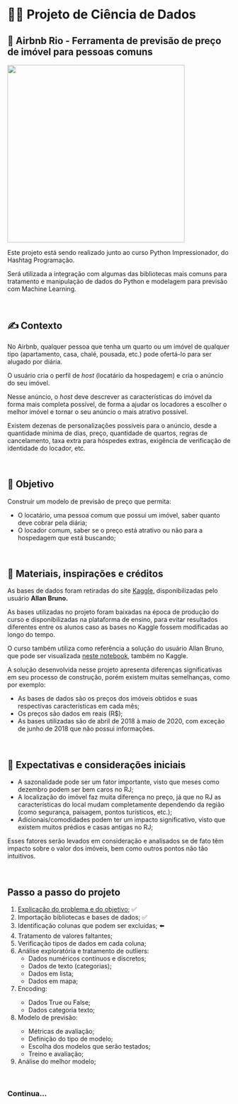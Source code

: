 <h1>👨‍💻 Projeto de Ciência de Dados</h1>
<h2>🏨 Airbnb Rio - Ferramenta de previsão de preço de imóvel para pessoas comuns</h2>
<img src="https://external-content.duckduckgo.com/iu/?u=https%3A%2F%2Flogodownload.org%2Fwp-content%2Fuploads%2F2016%2F10%2Fairbnb-logo-10.png&f=1&nofb=1" align="center" width="400px">
<p>Este projeto está sendo realizado junto ao curso Python Impressionador, do Hashtag Programação.</p>
<p>Será utilizada a integração com algumas das bibliotecas mais comuns para tratamento e manipulação de dados do Python e modelagem para previsão com Machine Learning.</p>
<br>


<h2>✍️ Contexto</h2>
<p>No Airbnb, qualquer pessoa que tenha um quarto ou um imóvel de qualquer tipo (apartamento, casa, chalé, pousada, etc.) pode ofertá-lo para ser alugado por diária.</p>
<p>O usuário cria o perfil de <i>host</i> (locatário da hospedagem) e cria o anúncio do seu imóvel.</p>
<p>Nesse anúncio, o <i>host</i> deve descrever as características do imóvel da forma mais completa possível, de forma a ajudar os locadores a escolher o melhor imóvel e  tornar o seu anúncio o mais atrativo possível.</p>
<p>Existem dezenas de personalizações possíveis para o anúncio, desde a quantidade mínima de dias, preço, quantidade de quartos, regras de cancelamento, taxa extra para hóspedes extras, exigência de verificação de identidade do locador, etc.</p>
<br>


<h2>🎯 Objetivo</h2>
<p>Construir um modelo de previsão de preço que permita:</p>
<ul>
	<li>O locatário, uma pessoa comum que possui um imóvel, saber quanto deve cobrar pela diária;</li>
	<li>O locador comum, saber se o preço está atrativo ou não para a hospedagem que está buscando;</li>
</ul>
<br>


<h2>📝 Materiais, inspirações e créditos</h2>
<p>As bases de dados foram retiradas do site <a href="https://www.kaggle.com/allanbruno/airbnb-rio-de-janeiro">Kaggle</a>, disponibilizadas pelo usuário <b>Allan Bruno.</b></p>
<p>As bases utilizadas no projeto foram baixadas na época de produção do curso e disponibilizadas na plataforma de ensino, para evitar resultados diferentes entre os alunos caso as bases no Kaggle fossem modificadas ao longo do tempo.</p>
<p>O curso também utiliza como referência a solução do usuário Allan Bruno, que pode ser visualizada <a href="https://www.kaggle.com/allanbruno/helping-regular-people-price-listings-on-airbnb">neste notebook</a>, também no Kaggle.</p>
<p>A solução desenvolvida nesse projeto apresenta diferenças significativas em seu processo de construção, porém existem muitas semelhanças, como por exemplo:</p>
<ul>
	<li>As bases de dados são os preços dos imóveis obtidos e suas respectivas características em cada mês;</li>
	<li>Os preços são dados em reais (R$);</li>
	<li>As bases utilizadas são de abril de 2018 à maio de 2020, com exceção de junho de 2018 que não possui informações.</li>
</ul>
<br>


<h2>💭 Expectativas e considerações iniciais</h2>
<ul>
	<li>A sazonalidade pode ser um fator importante, visto que meses como dezembro podem ser bem caros no RJ;</li>
	<li>A localização do imóvel faz muita diferença no preço, já que no RJ as características do local mudam completamente dependendo da região (como segurança, paisagem, pontos turísticos, etc.);</li>
	<li>Adicionais/comodidades podem ter um impacto significativo, visto que existem muitos prédios e casas antigas no RJ;</li>
</ul>
<p>Esses fatores serão levados em consideração e analisados se de fato têm impacto sobre o valor dos imóveis, bem como outros pontos não tão intuitivos.</p>
<br>


<h2>Passo a passo do projeto</h2>
<ol>
	<li><a href="https://github.com/rodrishud/projeto-hashtag-dados/edit/main/README.md#%EF%B8%8F-contexto">Explicação do problema e do objetivo;</a> ✅</li>
	<li>Importação bibliotecas e bases de dados; ✅</li>
	<li>Identificação colunas que podem ser excluídas; ⬅️</li>
	<li>Tratamento de valores faltantes;</li>
	<li>Verificação tipos de dados em cada coluna;</li>
	<li>Análise exploratória e tratamento de outliers:
		<ul>
			<li>Dados numéricos contínuos e discretos;</li>
			<li>Dados de texto (categorias);</li>
			<li>Dados em lista;</li>
			<li>Dados em mapa;</li>
		</ul>
	<li>Encoding:</li>
		<ul>
			<li>Dados True ou False;</li>
			<li>Dados categoria texto;</li>
		</ul>
	<li>Modelo de previsão:</li>
		<ul>
			<li>Métricas de avaliação;</li>
			<li>Definição do tipo de modelo;</li>
			<li>Escolha dos modelos que serão testados;</li>
			<li>Treino e avaliação;</li>
		</ul>
	<li>Análise do melhor modelo;</li>
</ol>
<br>

  
<h3>Continua...</h3>
